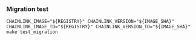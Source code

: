 ### Migration test
```shell
CHAINLINK_IMAGE="${REGISTRY}" CHAINLINK_VERSION="${IMAGE_SHA}" CHAINLINK_IMAGE_TO="${REGISTRY}" CHAINLINK_VERSION_TO="${IMAGE_SHA}" make test_migration
```